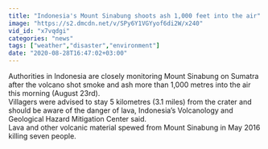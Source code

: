 ```yaml
---
title: "Indonesia's Mount Sinabung shoots ash 1,000 feet into the air"
image: "https://s2.dmcdn.net/v/SPy6Y1VGYyof6di2W/x240"
vid_id: "x7vqdgi"
categories: "news"
tags: ["weather","disaster","environment"]
date: "2020-08-28T16:47:02+03:00"
---
```

Authorities in Indonesia are closely monitoring Mount Sinabung on Sumatra after the volcano shot smoke and ash more than 1,000 metres into the air this morning (August 23rd).  <br>Villagers were advised to stay 5 kilometres (3.1 miles) from the crater and should be aware of the danger of lava, Indonesia’s Volcanology and Geological Hazard Mitigation Center said.  <br>Lava and other volcanic material spewed from Mount Sinabung in May 2016 killing seven people.
